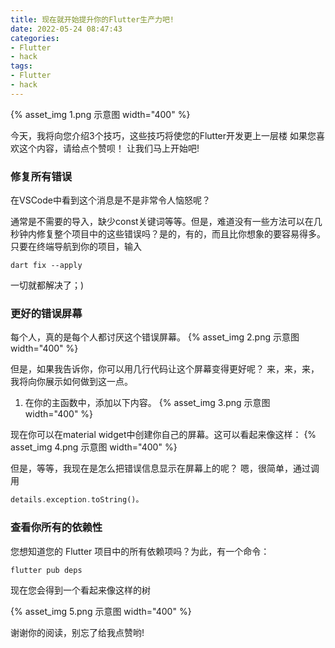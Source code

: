 ```yaml
---
title: 现在就开始提升你的Flutter生产力吧!
date: 2022-05-24 08:47:43
categories:
- Flutter
- hack
tags:
- Flutter
- hack
---
```


{% asset_img 1.png 示意图 width="400" %}

今天，我将向您介绍3个技巧，这些技巧将使您的Flutter开发更上一层楼
如果您喜欢这个内容，请给点个赞呗！
让我们马上开始吧!

<!--more-->

### 修复所有错误

在VSCode中看到这个消息是不是非常令人恼怒呢？

通常是不需要的导入，缺少const关键词等等。但是，难道没有一些方法可以在几秒钟内修复整个项目中的这些错误吗？是的，有的，而且比你想象的要容易得多。只要在终端导航到你的项目，输入
```
dart fix --apply
```
一切就都解决了；)

### 更好的错误屏幕

每个人，真的是每个人都讨厌这个错误屏幕。
{% asset_img 2.png 示意图 width="400" %}

但是，如果我告诉你，你可以用几行代码让这个屏幕变得更好呢？
来，来，来，我将向你展示如何做到这一点。

1. 在你的主函数中，添加以下内容。
{% asset_img 3.png 示意图 width="400" %}

现在你可以在material widget中创建你自己的屏幕。这可以看起来像这样：
{% asset_img 4.png 示意图 width="400" %}

但是，等等，我现在是怎么把错误信息显示在屏幕上的呢？
嗯，很简单，通过调用 

```dart
details.exception.toString()。
```

### 查看你所有的依赖性

您想知道您的 Flutter 项目中的所有依赖项吗？为此，有一个命令：
```
flutter pub deps
```
现在您会得到一个看起来像这样的树

{% asset_img 5.png 示意图 width="400" %}

谢谢你的阅读，别忘了给我点赞哟!

<!-- https://tomicriedel.medium.com/3-tips-to-hack-your-flutter-productivity-that-you-can-use-right-away-d809812d7079 -->
